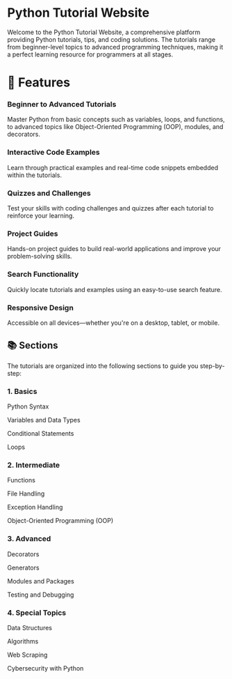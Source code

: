 # Python Tutorial Website

Welcome to the Python Tutorial Website, a comprehensive platform providing Python tutorials, tips, and coding solutions. The tutorials range from beginner-level topics to advanced programming techniques, making it a perfect learning resource for programmers at all stages.

# 🌟 Features

### Beginner to Advanced Tutorials
Master Python from basic concepts such as variables, loops, and functions, to advanced topics like Object-Oriented Programming (OOP), modules, and decorators.

### Interactive Code Examples
Learn through practical examples and real-time code snippets embedded within the tutorials.

### Quizzes and Challenges
Test your skills with coding challenges and quizzes after each tutorial to reinforce your learning.

### Project Guides
Hands-on project guides to build real-world applications and improve your problem-solving skills.

### Search Functionality
Quickly locate tutorials and examples using an easy-to-use search feature.

### Responsive Design
Accessible on all devices—whether you're on a desktop, tablet, or mobile.


## 📚 Sections

The tutorials are organized into the following sections to guide you step-by-step:

### 1. Basics

Python Syntax

Variables and Data Types

Conditional Statements

Loops


### 2. Intermediate

Functions

File Handling

Exception Handling

Object-Oriented Programming (OOP)


### 3. Advanced

Decorators

Generators

Modules and Packages

Testing and Debugging


### 4. Special Topics

Data Structures

Algorithms

Web Scraping

Cybersecurity with Python
